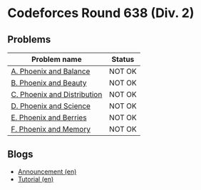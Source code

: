 # Codeforces Round 638 (Div. 2)

## Problems

|Problem name|Status|
|------------|---------|
| [A. Phoenix and Balance](problems/A._Phoenix_and_Balance.md)|NOT OK|
| [B. Phoenix and Beauty](problems/B._Phoenix_and_Beauty.md)|NOT OK|
| [C. Phoenix and Distribution](problems/C._Phoenix_and_Distribution.md)|NOT OK|
| [D. Phoenix and Science](problems/D._Phoenix_and_Science.md)|NOT OK|
| [E. Phoenix and Berries](problems/E._Phoenix_and_Berries.md)|NOT OK|
| [F. Phoenix and Memory](problems/F._Phoenix_and_Memory.md)|NOT OK|
## Blogs

- [Announcement (en)](blogs/Announcement_(en).md)
- [Tutorial (en)](blogs/Tutorial_(en).md)
